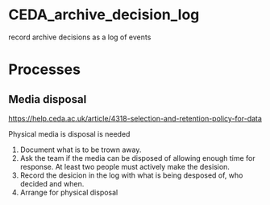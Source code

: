 # CEDA_archive_decision_log

record archive decisions as a log of events

# Processes

## Media disposal

https://help.ceda.ac.uk/article/4318-selection-and-retention-policy-for-data

Physical media is disposal is needed 

1. Document what is to be trown away.
2. Ask the team if the media can be disposed of allowing enough time for response. At least two people must actively make the desision.
3. Record the desicion in the log with what is being desposed of, who decided and when.
4. Arrange for physical disposal

    
